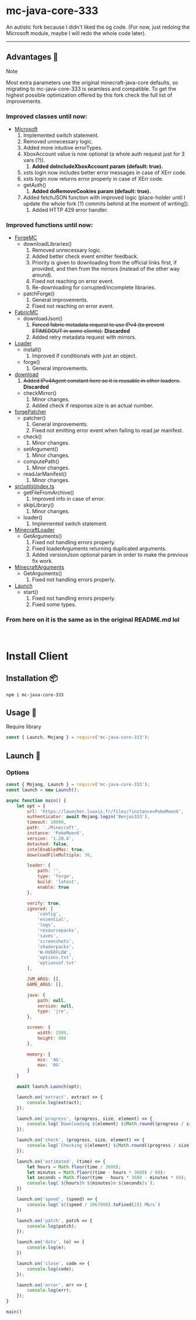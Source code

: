 # mc-java-core-333
An autistic fork because I didn't liked the og code.
(For now, just redoing the Microsoft module, maybe I will redo the whole code later).

---
## Advantages :dizzy:
> [!NOTE]
> Most extra parameters use the original minecraft-java-core defaults, so migrating to mc-java-core-333 is seamless and compatible. To get the highest possible optimization offered by this fork check the full list of improvements.

### Improved classes until now:
- [Microsoft](src/Authenticator/Microsoft.ts)
    1. Implemented switch statement.
    2. Removed unnecessary logic.
    3. Added more intuitive errorTypes.
    4. XboxAccount value is now optional (a whole auth request just for 3 vars (?)).
        1. **Added doIncludeXboxAccount param (default: true).**
    5. xsts login now includes better error messages in case of XErr code.
    6. xsts login now returns error properly in case of XErr code.
    - getAuth()
        1. **Added doRemoveCookies param (default: true).**
    7. Added fetchJSON function with improved logic (place-holder until I update the whole fork [11 commits behind at the moment of writing]).
        1. Added HTTP 429 error handler.

### Improved functions until now:
- [ForgeMC](src/Minecraft-Loader/loader/forge/forge.ts)
    - downloadLibraries()
        1. Removed unnecessary logic.
        2. Added better check event emitter feedback.
        3. Priority is given to downloading from the official links first, if provided, and then from the mirrors (instead of the other way around).
        4. Fixed not reaching on error event.
        5. Re-downloading for corrupted/incomplete libraries.
    - patchForge()
        1. General improvements.
        2. Fixed not reaching on error event.
- [FabricMC](src/Minecraft-Loader/loader/fabric/fabric.ts)
    - downloadJson()
        1. ~~Forced fabric metadata request to use IPv4 (to prevent ETIMEDOUT in some clients).~~ **Discarded**
        2. Added retry metadata request with mirrors.
- [Loader](src/Minecraft-Loader/index.ts)
    - install()
        1. Improved if conditionals with just an object.
    - forge()
        1. General improvements.
- [download](src/utils/Downloader.ts)
    1. ~~Added IPv4Agent constant here so it is reusable in other loaders.~~ **Discarded**
    - checkMirror()
        1. Minor changes.
        2. Added check if response.size is an actual number.
- [forgePatcher](src/Minecraft-Loader/patcher.ts)
    - patcher()
        1. General improvements.
        2. Fixed not emitting error event when failing to read jar manifest.
    - check()
        1. Minor changes.
    - setArgument()
        1. Minor changes.
    - computePath()
        1. Minor changes.
    - readJarManifest()
        1. Minor changes.
- [src\utils\Index.ts](src/utils/Index.ts)
    - getFileFromArchive()
        1. Improved info in case of error.
    - skipLibrary()
        1. Minor changes.
    - loader()
        1. Implemented switch statement.
- [MinecraftLoader](src/Minecraft/Minecraft-Loader.ts)
    - GetArguments()
        1. Fixed not handling errors properly.
        2. Fixed loaderArguments returning duplicated arguments.
        3. Added versionJson optional param in order to make the previous fix work.
- [MinecraftArguments](src/Minecraft/Minecraft-Arguments.ts)
    - GetArguments()
        1. Fixed not handling errors properly.
- [Launch](src/Launch.ts)
    - start()
        1. Fixed not handling errors properly.
        2. Fixed some types.

### From here on it is the same as in the original README.md lol
<br>

# Install Client

## Installation :package:
```npm
npm i mc-java-core-333
```

## Usage :triangular_flag_on_post:
Require library
```javascript
const { Launch, Mojang } = require('mc-java-core-333');
```

## Launch :rocket:
### Options
```javascript
const { Mojang, Launch } = require('mc-java-core-333');
const launch = new Launch();

async function main() {
    let opt = {
        url: 'https://launcher.luuxis.fr/files/?instance=PokeMoonX',
        authenticator: await Mojang.login('Benjas333'),
        timeout: 10000,
        path: './Minecraft',
        instance: 'PokeMoonX',
        version: '1.20.4',
        detached: false,
        intelEnabledMac: true,
        downloadFileMultiple: 30,

        loader: {
            path: '',
            type: 'forge',
            build: 'latest',
            enable: true
        },

        verify: true,
        ignored: [
            'config',
            'essential',
            'logs',
            'resourcepacks',
            'saves',
            'screenshots',
            'shaderpacks',
            'W-OVERFLOW',
            'options.txt',
            'optionsof.txt'
        ],

        JVM_ARGS: [],
        GAME_ARGS: [],

        java: {
            path: null,
            version: null,
            type: 'jre',
        },

        screen: {
            width: 1500,
            height: 900
        },

        memory: {
            min: '4G',
            max: '6G'
        }
    }

    await launch.Launch(opt);

    launch.on('extract', extract => {
        console.log(extract);
    });

    launch.on('progress', (progress, size, element) => {
        console.log(`Downloading ${element} ${Math.round((progress / size) * 100)}%`);
    });

    launch.on('check', (progress, size, element) => {
        console.log(`Checking ${element} ${Math.round((progress / size) * 100)}%`);
    });

    launch.on('estimated', (time) => {
        let hours = Math.floor(time / 3600);
        let minutes = Math.floor((time - hours * 3600) / 60);
        let seconds = Math.floor(time - hours * 3600 - minutes * 60);
        console.log(`${hours}h ${minutes}m ${seconds}s`);
    })

    launch.on('speed', (speed) => {
        console.log(`${(speed / 1067008).toFixed(2)} Mb/s`)
    })

    launch.on('patch', patch => {
        console.log(patch);
    });

    launch.on('data', (e) => {
        console.log(e);
    })

    launch.on('close', code => {
        console.log(code);
    });

    launch.on('error', err => {
        console.log(err);
    });
}

main()
```
